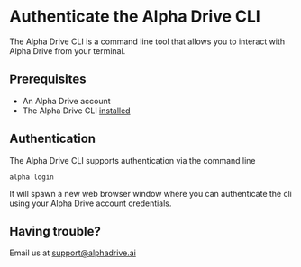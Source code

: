 # Authenticate the Alpha Drive CLI

The Alpha Drive CLI is a command line tool that allows you to interact with Alpha Drive from your terminal. 

## Prerequisites
* An Alpha Drive account
* The Alpha Drive CLI [installed](/docs/cli/install)

## Authentication
The Alpha Drive CLI supports authentication via the command line

    alpha login

It will spawn a new web browser window where you can authenticate the cli using your Alpha Drive account credentials.

## Having trouble?
Email us at [support@alphadrive.ai](mailto:support@alphadrive.ai) 
